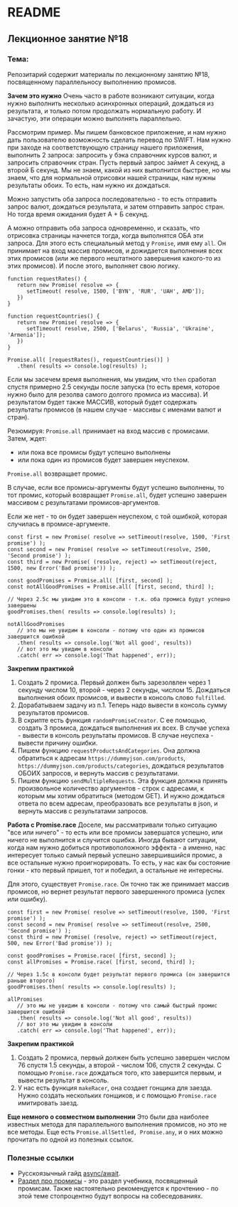 # README

## Лекционное занятие №18

### Тема:

Репозитарий содержит материалы по лекционному занятию №18, посвященному параллельносу выполнению промисов.

**Зачем это нужно**
Очень часто в работе возникают ситуации, когда нужно выполнить несколько асинхронных операций, дождаться из результата, и только потом продолжать нормальную работу. И зачастую, эти операции можно выполнять параллельно.

Рассмотрим пример. Мы пишем банковское приложение, и нам нужно дать пользователю возможность сделать перевод по SWIFT. Нам нужно при заходе на соответствующую страницу нашего приложения, выполнить 2 запроса: запросить у бэка справочник курсов валют, и запросить справочник стран. Пусть первый запрос займет А секунд, а второй Б секунд. Мы не знаем, какой из них выполнится быстрее, но мы знаем, что для нормальной отрисовки нашей страницы, нам нужны результаты обоих. То есть, нам нужно их дождаться.

Можно запустить оба запроса последовательно - то есть отправить запрос валют, дождаться результата, и затем отправить запрос стран. Но тогда время ожидания будет А + Б секунд.

А можно отправить оба запроса одновременно, и сказать, что отрисовка страницы начнется тогда, когда выполнятся ОБА эти запроса. Для этого есть специальный метод у `Promise`, имя ему `all`. Он принимает на вход массив промисов, и дожидается выполнения всех этих промисов  (или же первого нештатного завершения какого-то из этих промисов). И после этого, выполняет свою логику.

```
function requestRates() {
   return new Promise( resolve => {
      setTimeout( resolve, 1500, ['BYN', 'RUR', 'UAH', AMD']);
   })
}

function requestCountries() {
   return new Promise( resolve => {
      setTimeout( resolve, 2500, ['Belarus', 'Russia', 'Ukraine', 'Armenia']);
   })
}

Promise.all( [requestRates(), requestCountries()] )
   .then( results => console.log(results) );
```

Если мы засечем время выполнения, мы увидим, что `then` сработал спустя примерно 2.5 секунды после запуска (то есть время, которое нужно было для резолва самого долгого промиса из массива). И результатом будет также МАССИВ, который будет содержать результаты промисов (в нашем случае - массивы с именами валют и стран).

Резюмируя: `Promise.all` принимает на вход массив с промисами. Затем, ждет:
 - или пока все промисы будут успешно выполнены
 - или пока один из промисов будет завершен неуспехом.

`Promise.all` возвращает промис.

В случае, если все промисы-аргументы будут успешно выполнены, то тот промис, который возвращает `Promise.all`, будет успешно завершен массивом с результатами промисов-аргументов.

Если же нет - то он будет завершен неуспехом, с той ошибкой, которая случилась в промисе-аргументе.

```
const first = new Promise( resolve => setTimeout(resolve, 1500, 'First promise') );
const second = new Promise( resolve => setTimeout(resolve, 2500, 'Second promise') );
const third = new Promise( (resolve, reject) => setTimeout(reject, 1500, new Error('Bad promise')) );

const goodPromises = Promise.all( [first, second] );
const notAllGoodPromises = Promise.all( [first, second, third] );

// Через 2.5с мы увидим это в консоли - т.к. оба промиса будут успешно завершены
goodPromises.then( results => console.log(results) );

notAllGoodPromises
   // это мы не увидим в консоли - потому что один из промисов завершится ошибкой
   .then( results => console.log('Not all good', results))
   // вот это мы увидим в консоли
   .catch( err => console.log('That happened', err));
```

**Закрепим практикой**
1. Создать 2 промиса. Первый должен быть зарезолвлен через 1 секунду числом 10, второй - через 2 секунды, числом 15. Дождаться выполнения обоих промисов, и вывести в консоль слово `fulfilled`.
2. Дорабатываем задачу из п.1. Теперь надо вывести в консоль сумму результатов промисов.
3. В скрипте есть функция `randomPromiseCreator`. С ее помощью, создать 3 промиса, дождаться выполнения их всех. В случае успеха - вывести в консоль результаты промисов. В случае неуспеха - вывести причину ошибки.
4. Пишем функцию `requestProductsAndCategories`. Она должна обратиться к адресам `https://dummyjson.com/products`, `https://dummyjson.com/products/categories`, дождаться результатов ОБОИХ запросов, и вернуть массив с результатами.
5. Пишем функцию `sendMultipleRequests`. Эта функция должна принять произвольное количество аргументов - строк с адресами, к которым мы хотим обратиться (методом GET). И нужно дождаться ответа по всем адресам, преобразовать все результаты в json, и вернуть массив с результатами запросов.

**Работа с Promise.race**
Доселе, мы рассматривали только ситуацию "все или ничего" - то есть или все промисы завершатся успешно, или ничего не выполнится и случится ошибка. Иногда бывают ситуации, когда нам нужно добиться противоположного эффекта - а именно, нас интересует только самый первый успешно завершившийся промис, а все остальные нужно проигнорировать. То есть, у нас как бы состояние гонки - кто первый пришел, тот и победил, а остальные не интересны.

Для этого, существует `Promise.race`. Он точно так же принимает массив промисов, но вернет результат первого завершенного промиса (успех или ошибку).
```
const first = new Promise( resolve => setTimeout(resolve, 1500, 'First promise') );
const second = new Promise( resolve => setTimeout(resolve, 2500, 'Second promise') );
const third = new Promise( (resolve, reject) => setTimeout(reject, 500, new Error('Bad promise')) );

const goodPromises = Promise.race( [first, second] );
const allPromises = Promise.race( [first, second, third] );

// Через 1.5с в консоли будет результат первого промиса (он завершится раньше второго)
goodPromises.then( results => console.log(results) );

allPromises
   // это мы не увидим в консоли - потому что самый быстрый промис завершится ошибкой
   .then( results => console.log('Not all good', results))
   // вот это мы увидим в консоли
   .catch( err => console.log('That happened', err));
```

**Закрепим практикой**
1. Создать 2 промиса, первый должен быть успешно завершен числом 76 спустя 1.5 секунды, а второй - числом 106, спустя 2 секунды. С помощью `Promise.race` дождаться того, кто завершится первым, и вывести результат в консоль.
2. У нас есть функция `makeRacer`, она создает гонщика для заезда. Нужно создать нескольких гонщиков, и с помощью `Promise.race` имитировать заезд.

**Еще немного о совместном выполнении**
Это были два наиболее известных метода для параллельного выполнения промисов, но это не все методы. Еще есть `Promise.allSettled, Promise.any`, и о них можно прочитать по одной из полезных ссылок.

### Полезные ссылки
 - Русскоязычный гайд [async/await](https://learn.javascript.ru/async-await).
 - [Раздел про промисы](https://learn.javascript.ru/promise-api) - это раздел учебника, посвященный промисам. Также настоятельно рекомендуется к прочтению - по этой теме стопроцентно будут вопросы на собеседованиях.